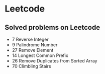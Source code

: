 # Leetcode
## Solved problems on Leetcode

 - 7 Reverse Integer
 - 9 Palindrome Number
 - 27 Remove Element
 - 14 Longest Common Prefix
 - 26 Remove Duplicates from Sorted Array
 - 70 Climbling Stairs
